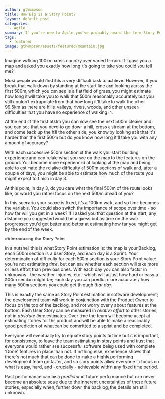```yaml
---
author: gthompson
title: How Big is a Story Point?
layout: default_post
categories:
  - Agile
summary: If you're new to Agile you've probably heard the term Story Point a few times and, especially if you come from a more traditional project management or product background, you may be trying to figure out what a Story Point is and how big one is. This article tries to explain what this is in a more digestible format.
tags:
  - featured
image: gthompson/assets/featured/mountain.jpg
---
```


Imagine walking 100km cross country over varied terrain. If I gave you a map and asked you exactly how long it's going to take you could you tell me?

Most people would find this a very difficult task to achieve. However, if you break that walk down by standing at the start line and looking across the first 500m, which you can see is a flat field of grass, you might estimate how long it will take you to walk that 500m reasonably accurately but you still couldn't extrapolate from that how long it'll take to walk the other 99.5km as there are hills, valleys, rivers, woods, and other unseen difficulties that you have no experience of walking in.

At the end of the first 500m you can now see the next 500m clearer and you can see that you need to go down a hill, cross a stream at the bottom, and come back up the hill the other side; you know by looking at it that it's harder than the first 500m but do you know how long it'll take you with any amount of accuracy?

With each successive 500m section of the walk you start building experience and can relate what you see on the map to the features on the ground. You become more experienced at looking at the map and being able to estimate the relative difficulty of 500m sections of walk and, after a couple of days, you might be able to estimate how much of the route you might expect to finish in day 3.

At this point, in day 3, do you care what the final 500m of the route looks like, or would you rather focus on the next 500m ahead of you?

In this scenario your scope is fixed, it's a 100km walk, and so time becomes the variable. You could also switch the importance of scope over time - so how far will you get in a week? If I asked you that question at the start, any distance you suggested would be a guess but as time on the walk progressed you'd get better and better at estimating how far you might get by the end of the week.

##Introducing the Story Point

In a nutshell this is what Story Point estimation is: the map is your Backlog, each 500m section is a User Story, and each day is a Sprint. Your determination of difficulty for each 500m section is your Story Point value: you're not estimating *time*, but can say whether each section will take more or less effort than previous ones. With each day you can also factor in unknowns - the weather, injuries, etc - which will adjust how hard or easy a 500m section might be; each day you can predict more accurately how many 500m sections you could get through *that day*.

This is exactly the same as Story Point estimation in software development; the development team will work in conjunction with the Product Owner to focus on the top of the backlog, and not worry overly about features at the bottom. Each User Story can be measured in *relative effort* to other stories, not in *absolute time* estimates. Over time the team will become adept at estimating stories for the product and will be able to make a reasonably good prediction of what can be committed to a sprint and be completed.

Everyone will eventually try to equate story points to time but it is important, for consistency, to leave the team estimating in story points and trust that everyone would rather see successful software being used with complete ‘Done' features in place than not. If nothing else, experience shows that there's not much that can be done to make a highly performing development team go faster, and so story points allow everyone to focus on what is easy, hard, and - crucially - achievable within any fixed time period.

Past performance can be a *predictor* of future performance but can never become an absolute scale due to the inherent uncertainties of those future stories, especially when, further down the backlog, the details are still unknown.
